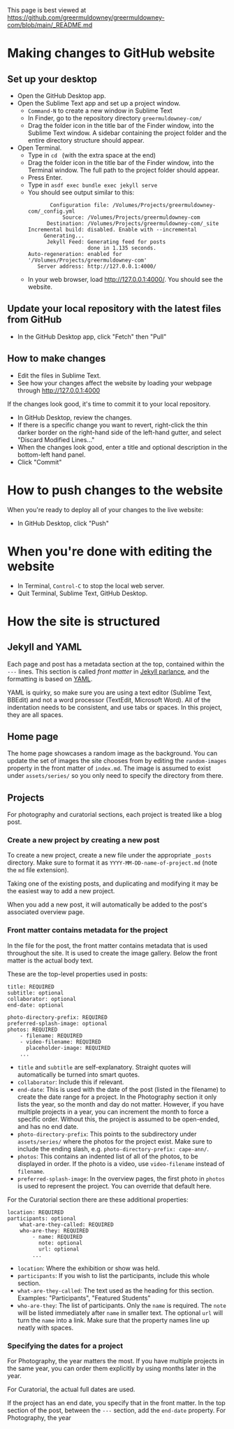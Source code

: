 This page is best viewed at https://github.com/greermuldowney/greermuldowney-com/blob/main/_README.md

# Making changes to GitHub website

## Set up your desktop

* Open the GitHub Desktop app.
* Open the Sublime Text app and set up a project window.
    * `Command-N` to create a new window in Sublime Text
    * In Finder, go to the repository directory `greermuldowney-com/`
    * Drag the folder icon in the title bar of the Finder window, into the Sublime Text window. A sidebar containing the project folder and the entire directory structure should appear.
* Open Terminal.
    * Type in `cd ` (with the extra space at the end)
    * Drag the folder icon in the title bar of the Finder window, into the Terminal window. The full path to the project folder should appear.
    * Press Enter.
    * Type in `asdf exec bundle exec jekyll serve`
    * You should see output similar to this:
        ```
               Configuration file: /Volumes/Projects/greermuldowney-com/_config.yml
                   Source: /Volumes/Projects/greermuldowney-com
              Destination: /Volumes/Projects/greermuldowney-com/_site
        Incremental build: disabled. Enable with --incremental
             Generating...
              Jekyll Feed: Generating feed for posts
                           done in 1.135 seconds.
        Auto-regeneration: enabled for '/Volumes/Projects/greermuldowney-com'
           Server address: http://127.0.0.1:4000/
        ```
    * In your web browser, load http://127.0.0.1:4000/. You should see the website.

## Update your local repository with the latest files from GitHub

* In the GitHub Desktop app, click "Fetch" then "Pull"

## How to make changes

* Edit the files in Sublime Text.
* See how your changes affect the website by loading your webpage through http://127.0.0.1:4000

If the changes look good, it's time to commit it to your local repository.

* In GitHub Desktop, review the changes.
* If there is a specific change you want to revert, right-click the thin darker border on the right-hand side of the left-hand gutter, and select "Discard Modified Lines..."
* When the changes look good, enter a title and optional description in the bottom-left hand panel.
* Click "Commit"

# How to push changes to the website

When you're ready to deploy all of your changes to the live website:

* In GitHub Desktop, click "Push"

# When you're done with editing the website

* In Terminal, `Control-C` to stop the local web server.
* Quit Terminal, Sublime Text, GitHub Desktop.


# How the site is structured

## Jekyll and YAML

Each page and post has a metadata section at the top, contained within the `---` lines. This section is called _front matter_ in [Jekyll parlance](https://jekyllrb.com/docs/front-matter/), and the formatting is based on [YAML](https://learnxinyminutes.com/docs/yaml/).

YAML is quirky, so make sure you are using a text editor (Sublime Text, BBEdit) and not a word processor (TextEdit, Microsoft Word). All of the indentation needs to be consistent, and use tabs or spaces. In this project, they are all spaces.

## Home page

The home page showcases a random image as the background. You can update the set of images the site chooses from by editing the `random-images` property in the front matter of `index.md`. The image is assumed to exist under `assets/series/` so you only need to specify the directory from there.

## Projects

For photography and curatorial sections, each project is treated like a blog post.

### Create a new project by creating a new post

To create a new project, create a new file under the appropriate `_posts` directory. Make sure to format it as `YYYY-MM-DD-name-of-project.md` (note the `md` file extension).

Taking one of the existing posts, and duplicating and modifying it may be the easiest way to add a new project.

When you add a new post, it will automatically be added to the post's associated overview page.

### Front matter contains metadata for the project

In the file for the post, the front matter contains metadata that is used throughout the site. It is used to create the image gallery. Below the front matter is the actual body text.

These are the top-level properties used in posts:

```
title: REQUIRED
subtitle: optional
collaborator: optional
end-date: optional

photo-directory-prefix: REQUIRED
preferred-splash-image: optional
photos: REQUIRED
    - filename: REQUIRED
    - video-filename: REQUIRED
      placeholder-image: REQUIRED
    ...
```

* `title` and `subtitle` are self-explanatory. Straight quotes will automatically be turned into smart quotes.
* `collaborator`: Include this if relevant.
* `end-date`: This is used with the date of the post (listed in the filename) to create the date range for a project. In the Photography section it only lists the year, so the month and day do not matter. However, if you have multiple projects in a year, you can increment the month to force a specific order. Without this, the project is assumed to be open-ended, and has no end date.
* `photo-directory-prefix`: This points to the subdirectory under `assets/series/` where the photos for the project exist. Make sure to include the ending slash, e.g. `photo-directory-prefix: cape-ann/`.
* `photos`: This contains an indented list of all of the photos, to be displayed in order. If the photo is a video, use `video-filename` instead of `filename`.
* `preferred-splash-image`: In the overview pages, the first photo in `photos` is used to represent the project. You can override that default here.

For the Curatorial section there are these additional properties:

```
location: REQUIRED
participants: optional
    what-are-they-called: REQUIRED
    who-are-they: REQUIRED
        - name: REQUIRED
          note: optional
          url: optional
        ...
```

* `location`: Where the exhibition or show was held.
* `participants`: If you wish to list the participants, include this whole section.
* `what-are-they-called`: The text used as the heading for this section. Examples: "Participants", "Featured Students"
* `who-are-they`: The list of participants. Only the `name` is required. The `note` will be listed immediately after `name` in smaller text. The optional `url` will turn the `name` into a link. Make sure that the property names line up neatly with spaces.

### Specifying the dates for a project

For Photography, the year matters the most. If you have multiple projects in the same year, you can order them explicitly by using months later in the year.

For Curatorial, the actual full dates are used.

If the project has an end date, you specify that in the front matter. In the top section of the post, between the `---` section, add the `end-date` property. For Photography, the year
